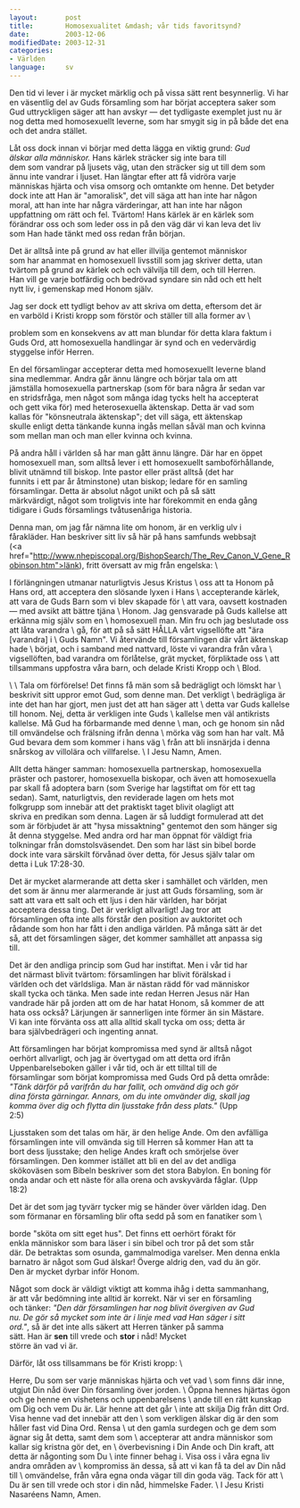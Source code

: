 ```yaml
---
layout:       post
title:        Homosexualitet &mdash; vår tids favoritsynd?
date:         2003-12-06
modifiedDate: 2003-12-31
categories:
- Världen
language:     sv
---
```

Den tid vi lever i är mycket märklig och på vissa sätt rent 
besynnerlig.  Vi har en väsentlig del av Guds församling som har 
börjat acceptera saker som Gud uttryckligen säger att han avskyr 
&mdash; det tydligaste exemplet just nu är nog detta med homosexuellt 
leverne, som har smygit sig in på både det ena och det andra stället.

Låt oss dock innan vi börjar med detta lägga en viktig grund: <em>Gud \
älskar alla människor.</em> Hans kärlek sträcker sig inte bara till \
dem som vandrar på ljusets väg, utan den sträcker sig ut till dem som \
ännu inte vandrar i ljuset.  Han längtar efter att få vidröra varje \
människas hjärta och visa omsorg och omtankte om henne.  Det betyder \
dock inte att Han är "amoralisk", det vill säga att han inte har någon \
moral, att han inte har några värderingar, att han inte har någon \
uppfattning om rätt och fel.  Tvärtom!  Hans kärlek är en kärlek som \
förändrar oss och som leder oss in på den väg där vi kan leva det liv \
som Han hade tänkt med oss redan från början.

Det är alltså inte på grund av hat eller illvilja gentemot människor \
som har anammat en homosexuell livsstill som jag skriver detta, utan \
tvärtom på grund av kärlek och och välvilja till dem, och till Herren. \
Han vill ge varje botfärdig och bedrövad syndare sin nåd och ett helt \
nytt liv, i gemenskap med Honom själv.

Jag ser dock ett tydligt behov av att skriva om detta, eftersom det är \
en varböld i Kristi kropp som förstör och ställer till alla former av \

problem som en konsekvens av att man blundar för detta klara faktum i \
Guds Ord, att homosexuella handlingar är synd och en vedervärdig \
styggelse inför Herren.

En del församlingar accepterar detta med homosexuellt leverne bland \
sina medlemmar.  Andra går ännu längre och börjar tala om att \
jämställa homosexuella partnerskap (som för bara några år sedan var \
en stridsfråga, men något som många idag tycks helt ha accepterat \
och gett vika för) med heterosexuella äktenskap.  Detta är vad som \
kallas för "könsneutrala äktenskap"; det vill säga, ett äktenskap \
skulle enligt detta tänkande kunna ingås mellan såväl man och kvinna \
som mellan man och man eller kvinna och kvinna.

På andra håll i världen så har man gått ännu längre.  Där har en öppet \
homosexuell man, som alltså lever i ett homosexuellt samboförhållande, \
blivit utnämnd till biskop.  Inte pastor eller präst alltså (det har \
funnits i ett par år åtminstone) utan biskop; ledare för en samling \
församlingar.  Detta är absolut något unikt och på så sätt \
märkvärdigt, något som troligtvis inte har förekommit en enda gång \
tidigare i Guds församlings tvåtusenåriga historia.

Denna man, om jag får nämna lite om honom, är en verklig ulv i \
fårakläder.  Han beskriver sitt liv så här på hans samfunds webbsajt \
(<a \
href="http://www.nhepiscopal.org/BishopSearch/The_Rev_Canon_V_Gene_Robinson.htm">länk</a>),  fritt översatt av mig från engelska: \

<p class="quote">I förlängningen utmanar naturligtvis Jesus Kristus \
oss att ta Honom på Hans ord, att acceptera den slösande lyxen i Hans \
accepterande kärlek, att vara de Guds Barn som vi blev skapade för \
att vara, oavsett kostnaden &mdash; med avsikt att bättre tjäna \
Honom.  Jag gensvarade på Guds kallelse att erkänna mig själv som en \
homosexuell man.  Min fru och jag beslutade oss att låta varandra \
gå, för att på så sätt HÅLLA vårt vigsellöfte att "ära [varandra] i \
Guds Namn".  Vi återvände till församlingen där vårt äktenskap hade \
börjat, och i samband med nattvard, löste vi varandra från våra \
vigsellöften, bad varandra om förlåtelse, grät mycket, förpliktade oss \
att tillsammans uppfostra våra barn, och delade Kristi Kropp och \
Blod.</p> \
\
Tala om förförelse!  Det finns få män som så bedrägligt och lömskt har \
beskrivit sitt uppror emot Gud, som denne man.  Det verkligt \
bedrägliga är inte det han har gjort, men just det att han säger att \
detta var Guds kallelse till honom.  Nej, detta är verkligen inte Guds \
kallelse men väl antikrists kallelse.  Må Gud ha förbarmande med denne \
man, och ge honom sin nåd till omvändelse och frälsning ifrån denna \
mörka väg som han har valt.  Må Gud bevara dem som kommer i hans väg \
från att bli insnärjda i denna snårskog av villolära och villfarelse. \
I Jesu Namn, Amen.

Allt detta hänger samman: homosexuella partnerskap, homosexuella \
präster och pastorer, homosexuella biskopar, och även att homosexuella \
par skall få adoptera barn (som Sverige har lagstiftat om för ett tag \
sedan).  Samt, naturligtvis, den reviderade lagen om hets mot \
folkgrupp som innebär att det praktiskt taget blivit olagligt att \
skriva en predikan som denna.  Lagen är så luddigt formulerad att det \
som är förbjudet är att "hysa missaktning" gentemot den som hänger sig \
åt denna styggelse.  Med andra ord har man öppnat för väldigt fria \
tolkningar från domstolsväsendet.  Den som har läst sin bibel borde \
dock inte vara särskilt förvånad över detta, för Jesus själv talar om \
detta i Luk 17:28-30.

Det är mycket alarmerande att detta sker i samhället och världen, men \
det som är ännu mer alarmerande är just att Guds församling, som är \
satt att vara ett salt och ett ljus i den här världen, har börjat \
acceptera dessa ting.  Det är verkligt allvarligt!  Jag tror att \
församlingen ofta inte alls förstår den position av auktoritet och \
rådande som hon har fått i den andliga världen.  På många sätt är det \
så, att det församlingen säger, det kommer samhället att anpassa sig \
till.

Det är den andliga princip som Gud har instiftat.  Men i vår tid har \
det närmast blivit tvärtom: församlingen har blivit förälskad i \
världen och det världsliga.  Man är nästan rädd för vad människor \
skall tycka och tänka.  Men sade inte redan Herren Jesus när Han \
vandrade här på jorden att om de har hatat Honom, så kommer de att \
hata oss också?  Lärjungen är sannerligen inte förmer än sin Mästare. \
Vi kan inte förvänta oss att alla alltid skall tycka om oss; detta är \
bara självbedrägeri och ingenting annat.

Att församlingen har börjat kompromissa med synd är alltså något \
oerhört allvarligt, och jag är övertygad om att detta ord ifrån \
Uppenbarelseboken gäller i vår tid, och är ett tilltal till de \
församlingar som börjat kompromissa med Guds Ord på detta område: \
<em>"Tänk därför på varifrån du har fallit, och omvänd dig och gör \
dina första gärningar. Annars, om du inte omvänder dig, skall jag \
komma över dig och flytta din ljusstake från dess plats."</em> (Upp \
2:5)

Ljusstaken som det talas om här, är den helige Ande.  Om den avfälliga \
församlingen inte vill omvända sig till Herren så kommer Han att ta \
bort dess ljusstake; den helige Andes kraft och smörjelse över \
församlingen.  Den kommer istället att bli en del av det andliga \
skökoväsen som Bibeln beskriver som det stora Babylon.  En boning för \
onda andar och ett näste för alla orena och avskyvärda fåglar.  (Upp \
18:2)

Det är det som jag tyvärr tycker mig se händer över världen idag.  Den \
som förmanar en församling blir ofta sedd på som en fanatiker som \

borde "sköta om sitt eget hus".  Det finns ett oerhört förakt för \
enkla människor som bara läser i sin bibel och tror på det som står \
där.  De betraktas som osunda, gammalmodiga varelser.  Men denna enkla \
barnatro är något som Gud älskar!  Överge aldrig den, vad du än gör. \
Den är mycket dyrbar inför Honom.

Något som dock är väldigt viktigt att komma ihåg i detta sammanhang, \
är att vår bedömning inte alltid är korrekt.  När vi ser en församling \
och tänker: <em>"Den där församlingen har nog blivit övergiven av Gud \
nu.  De gör så mycket som inte är i linje med vad Han säger i sitt \
ord."</em>, så är det inte alls säkert att Herren tänker på samma \
sätt.  Han är <b>sen</b> till vrede och <b>stor</b> i nåd!  Mycket \
större än vad vi är.

Därför, låt oss tillsammans be för Kristi kropp: \

<p class="prayer">Herre, Du som ser varje människas hjärta och vet vad \
som finns där inne, utgjut Din nåd över Din församling över jorden. \
Öppna hennes hjärtas ögon och ge henne en vishetens och uppenbarelsens \
ande till en rätt kunskap om Dig och vem Du är.  Lär henne att det går \
inte att skilja Dig från ditt Ord.  Visa henne vad det innebär att den \
som verkligen älskar dig är den som håller fast vid Dina Ord.  Rensa \
ut den gamla surdegen och ge dem som ägnar sig åt detta, samt dem som \
accepterar att andra människor som kallar sig kristna gör det, en \
överbevisning i Din Ande och Din kraft, att detta är någonting som Du \
inte finner behag i.  Visa oss i våra egna liv andra områden av \
kompromiss än dessa, så att vi kan få ta del av Din nåd till \
omvändelse, från våra egna onda vägar till din goda väg.  Tack för att \
Du är sen till vrede och stor i din nåd, himmelske Fader. \
I Jesu Kristi Nasaréens Namn, Amen.</p>
